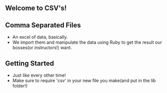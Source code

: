 ## Welcome to CSV's!

## Comma Separated Files
 - An excel of data, basically.
 - We import them and manipulate the data using Ruby to get the result our bosses(or instructors!) want.

## Getting Started
 - Just like every other time!
 - Make sure to require 'csv' in your new file you make(and put in the lib folder!)
